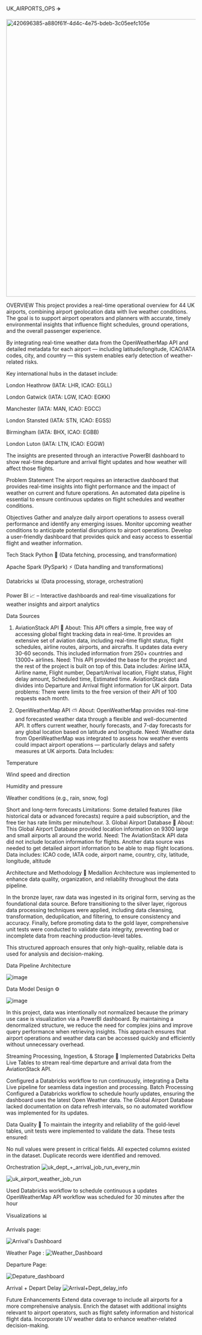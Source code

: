 UK_AIRPORTS_OPS ✈️



<img width="735" alt="420696385-a880f61f-4d4c-4e75-bdeb-3c05eefc105e" src="https://github.com/user-attachments/assets/09988643-6603-4eb9-b432-ddbb0716faa8" />


OVERVIEW 
This project provides a real-time operational overview for 44 UK airports, combining airport geolocation data with live weather conditions. The goal is to support airport operators and planners with accurate, timely environmental insights that influence flight schedules, ground operations, and the overall passenger experience.

By integrating real-time weather data from the OpenWeatherMap API and detailed metadata for each airport — including latitude/longitude, ICAO/IATA codes, city, and country — this system enables early detection of weather-related risks.


Key international hubs in the dataset include:

London Heathrow (IATA: LHR, ICAO: EGLL)

London Gatwick (IATA: LGW, ICAO: EGKK)

Manchester (IATA: MAN, ICAO: EGCC)

London Stansted (IATA: STN, ICAO: EGSS)

Birmingham (IATA: BHX, ICAO: EGBB)

London Luton (IATA: LTN, ICAO: EGGW)


The insights are presented through an interactive PowerBI dashboard to show real-time departure and arrival flight updates and how weather will affect those flights.



Problem Statement
The airport requires an interactive dashboard that provides real-time insights into flight performance and the impact of weather on current and future operations.
An automated data pipeline is essential to ensure continuous updates on flight schedules and weather conditions.


Objectives
Gather and analyze daily airport operations to assess overall performance and identify any emerging issues.
Monitor upcoming weather conditions to anticipate potential disruptions to airport operations.
Develop a user-friendly dashboard that provides quick and easy access to essential flight and weather information.


Tech Stack
Python 🐍 (Data fetching, processing, and transformation)

Apache Spark (PySpark) ⚡ (Data handling and transformations)

Databricks 📊 (Data processing, storage, orchestration)

Power BI 📈 – Interactive dashboards and real-time visualizations for weather insights and airport analytics


Data Sources
1. AviationStack API 🛬
About: This API offers a simple, free way of accessing global flight tracking data in real-time. It provides an extensive set of aviation data, including real-time flight status, flight schedules, airline routes, airports, and aircrafts. It updates data every 30-60 seconds. This included information from 250+ countries and 13000+ airlines.
Need: This API provided the base for the project and the rest of the project is built on top of this.
Data includes: Airline IATA, Airline name, Flight number, Depart/Arrival location, Flight status, Flight delay amount, Scheduled time, Estimated time. AviationStack data divides into Departure and Arrival flight information for UK airport.
Data problems: There were limits to the free version of their API of 100 requests each month.

2. OpenWeatherMap API ⛅
About: OpenWeatherMap provides real-time and forecasted weather data through a flexible and well-documented API. It offers current weather, hourly forecasts, and 7-day forecasts for any global location based on latitude and longitude.
Need: Weather data from OpenWeatherMap was integrated to assess how weather events could impact airport operations — particularly delays and safety measures at UK airports.
Data Includes:

Temperature

Wind speed and direction

Humidity and pressure

Weather conditions (e.g., rain, snow, fog)

Short and long-term forecasts
Limitations: Some detailed features (like historical data or advanced forecasts) require a paid subscription, and the free tier has rate limits per minute/hour.
3. Global Airport Database 📍
About: This Global Airport Database provided location information on 9300 large and small airports all around the world.
Need: The AviationStack API data did not include location information for flights. Another data source was needed to get detailed airport information to be able to map flight locations.
Data includes: ICAO code, IATA code, airport name, country, city, latitude, longitude, altitude


Architecture and Methodology 📝
Medallion Architecture was implemented to enhance data quality, organization, and reliability throughout the data pipeline.

In the bronze layer, raw data was ingested in its original form, serving as the foundational data source. Before transitioning to the silver layer, rigorous data processing techniques were applied, including data cleansing, transformation, deduplication, and filtering, to ensure consistency and accuracy. Finally, before promoting data to the gold layer, comprehensive unit tests were conducted to validate data integrity, preventing bad or incomplete data from reaching production-level tables.

This structured approach ensures that only high-quality, reliable data is used for analysis and decision-making.

Data Pipeline Architecture


![image](https://github.com/user-attachments/assets/91031a04-f589-45b5-9a8e-a285ab690c1d)



Data Model Design ⚙️

![image](https://github.com/user-attachments/assets/3e97f312-d2c7-46a6-932b-fb6b65e6b699)


In this project, data was intentionally not normalized because the primary use case is visualization via a PowerBI dashboard. By maintaining a denormalized structure, we reduce the need for complex joins and improve query performance when retrieving insights. This approach ensures that airport operations and weather data can be accessed quickly and efficiently without unnecessary overhead.


Streaming Processing, Ingestion, & Storage 💾
Implemented Databricks Delta Live Tables to stream real-time departure and arrival data from the AviationStack API.

Configured a Databricks workflow to run continuously, integrating a Delta Live pipeline for seamless data ingestion and processing.
Batch Processing
Configured a Databricks workflow to schedule hourly updates, ensuring the dashboard uses the latest Open Weather data.
The Global Airport Database lacked documentation on data refresh intervals, so no automated workflow was implemented for its updates.


Data Quality 🔢
To maintain the integrity and reliability of the gold-level tables, unit tests were implemented to validate the data. These tests ensured:

No null values were present in critical fields.
All expected columns existed in the dataset.
Duplicate records were identified and removed.


Orchestration
![uk_dept_+_arrival_job_run_every_min](https://github.com/user-attachments/assets/7a19a245-16c8-4224-b7b1-391576c9a7dc)

![uk_airport_weather_job_run](https://github.com/user-attachments/assets/cb3ad9b1-6d60-44a3-b63e-5eba5a6da818)


Used Databricks workflow to schedule continuous a updates
OpenWeatherMap API workflow was scheduled for 30 minutes after the hour


Visualizations 📊

Arrivals page:


![Arrival's Dashboard](https://github.com/user-attachments/assets/c7da1842-d83d-4ec3-b549-5f1f983305d5)


Weather Page :
![Weather_Dashboard](https://github.com/user-attachments/assets/44f27549-4eec-4a04-b6f9-4d0b7dba29d7)

Departure Page:

![Depature_dashboard](https://github.com/user-attachments/assets/44b054a3-a1d3-4731-8935-47230037bc53)

Arrival + Depart Delay 
![Arrival+Dept_delay_info](https://github.com/user-attachments/assets/aec73c76-39ac-438c-8f74-5fc97943e8c7)


Future Enhancements
Extend data coverage to include all airports for a more comprehensive analysis.
Enrich the dataset with additional insights relevant to airport operators, such as flight safety information and historical flight data.
Incorporate UV weather data to enhance weather-related decision-making.











